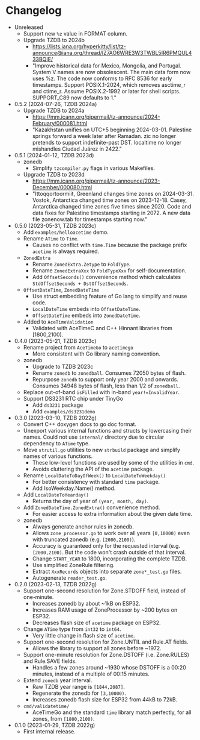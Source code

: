 # Changelog

- Unreleased
    - Support new `%z` value in FORMAT column.
    - Upgrade TZDB to 2024b
        - https://lists.iana.org/hyperkitty/list/tz-announce@iana.org/thread/IZ7AO6WRE3W3TWBL5IR6PMQUL433BQIE/
        - "Improve historical data for Mexico, Mongolia, and Portugal. System V
          names are now obsolescent. The main data form now uses %z. The code
          now conforms to RFC 8536 for early timestamps. Support POSIX.1-2024,
          which removes asctime_r and ctime_r. Assume POSIX.2-1992 or later for
          shell scripts. SUPPORT_C89 now defaults to 1."
- 0.5.2 (2024-07-26, TZDB 2024a)
    - Upgrade TZDB to 2024a
        - https://mm.icann.org/pipermail/tz-announce/2024-February/000081.html
        - "Kazakhstan unifies on UTC+5 beginning 2024-03-01. Palestine springs
          forward a week later after Ramadan. zic no longer pretends to support
          indefinite-past DST. localtime no longer mishandles Ciudad Juárez in
          2422."
- 0.5.1 (2024-01-12, TZDB 2023d)
    - zonedb
        - Simplify `tzcompiler.py` flags in various Makefiles.
    - Upgrade TZDB to 2023d
        - https://mm.icann.org/pipermail/tz-announce/2023-December/000080.html
        - "Ittoqqortoormiit, Greenland changes time zones on 2024-03-31. Vostok,
          Antarctica changed time zones on 2023-12-18. Casey, Antarctica changed
          time zones five times since 2020. Code and data fixes for Palestine
          timestamps starting in 2072. A new data file zonenow.tab for
          timestamps starting now."
- 0.5.0 (2023-05-31, TZDB 2023c)
    - Add `examples/helloacetime` demo.
    - Rename `ATime` to `Time`.
        - Causes no conflict with `time.Time` because the package prefix
          `acetime` is always required.
    - `ZonedExtra`
        - Rename `ZonedExtra.Zetype` to `FoldType`.
        - Rename `ZonedExtraXxx` to `FoldTypeXxx` for self-documentation.
        - Add `OffsetSeconds()` convenience method which calculates
          `StdOffsetSeconds + DstOffsetSeconds`.
    - `OffsetDateTime`, `ZonedDateTime`
        - Use struct embedding feature of Go lang to simplify and reuse code.
        - `LocalDateTime` embeds into `OffsetDateTime`.
        - `OffsetDateTime` embeds into `ZonedDateTime`.
    - Added to `AceTimeValidation`
        - Validated with AceTimeC and C++ Hinnant libraries from [1800,2100).
- 0.4.0 (2023-05-21, TZDB 2023c)
    - Rename project from `AceTimeGo` to `acetimego`
        - More consistent with Go library naming convention.
    - zonedb
        - Upgrade to TZDB 2023c
        - Rename `zonedb` to `zonedball`. Consumes 72050 bytes of flash.
        - Repurpose `zonedb` to support only year 2000 and onwards.
          Consumes 34948 bytes of flash, less than 1/2 of `zonedball`.
    - Replace out-of-band `isFilled` with in-band `year!=InvalidYear`.
    - Support DS3231 RTC chip under TinyGo
        - Add `ds3231` package
        - Add `examples/ds3231demo`
- 0.3.0 (2023-03-10, TZDB 2022g)
    - Convert C++ doxygen docs to go doc format.
    - Unexport various internal functions and structs by lowercasing their
      names. Could not use `internal/` directory due to circular dependency to
      `ATime` type.
    - Move `strutil.go` utilities to new `strbuild` package and simplify
      names of various functions.
        - These low-level functions are used by some of the utilities in `cmd`.
        - Avoids cluttering the API of the `acetime` package.
    - Rename `LocalDateToDayOfWeek()` to `LocalDateToWeekday()`
        - For better consistency with standard `time` package.
        - Add IsoWeekday.Name() method.
    - Add `LocalDateToYearday()`
        - Returns the day of year of `(year, month, day)`.
    - Add `ZonedDateTime.ZonedExtra()` convenience method.
        - For easier access to extra information about the given date time.
    - zonedb
        - Always generate anchor rules in zonedb.
        - Allows `zone_processor.go` to work over all years `[0,10000)`
          even with truncated zonedb (e.g. `[2000,2100)`).
        - Accuracy is guaranteed only for the requested interval (e.g.
          `[2000,2100)`. But the code won't crash outside of that interval.
        - Change `START_YEAR` to 1800, incorporating the complete TZDB.
        - Use simplified ZoneRule filtering.
        - Extract `XxxRecords` objects into separate `zone*_test.go` files.
        - Autogenerate `reader_test.go`.
- 0.2.0 (2023-02-13, TZDB 2022g)
    - Support one-second resolution for Zone.STDOFF field, instead of
      one-minute.
        - Increases zonedb by about ~1kB on ESP32.
        - Increases RAM usage of ZoneProcessor by ~200 bytes on ESP32.
        - Decreases flash size of `acetime` package on ESP32.
    - Change `ATime` type from `int32` to `int64`.
        - Very little change in flash size of `acetime`.
    - Support one-second resolution for Zone.UNTIL and Rule.AT fields.
        - Allows the library to support all zones before ~1972.
    - Support one-minute resolution for Zone.DSTOFF (i.e. Zone.RULES) and
      Rule.SAVE fields.
        - Handles a few zones around ~1930 whose DSTOFF is a 00:20 minutes,
          instead of a multiple of 00:15 minutes.
    - Extend `zonedb` year interval.
        - Raw TZDB year range is `[1844,2087]`.
        - Regenerate the zonedb for `[3,10000)`.
        - Increases zonedb flash size for ESP32 from 44kB to 72kB.
    - `cmd/validatetime/`
        - AceTimeGo and the standard `time` library match perfectly,
          for all zones, from `[1800,2100)`.
- 0.1.0 (2023-01-29, TZDB 2022g)
    - First internal release.
